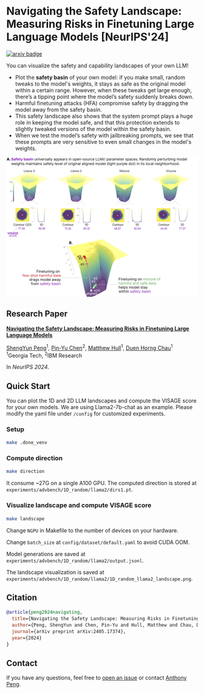 # Navigating the Safety Landscape: Measuring Risks in Finetuning Large Language Models [NeurIPS'24]

[![arxiv badge](https://img.shields.io/badge/arXiv-2405.17374-red)](https://arxiv.org/abs/2405.17374)

You can visualize the safety and capability landscapes of your own LLM!

- Plot the **safety basin** of your own model: if you make small, random tweaks to the model's weights, it stays as safe as the original model within a certain range. However, when these tweaks get large enough, there’s a tipping point where the model’s safety suddenly breaks down.
- Harmful finetuning attacks (HFA) compromise safety by dragging the model away from the safety basin. 
- This safety landscape also shows that the system prompt plays a huge role in keeping the model safe, and that this protection extends to slightly tweaked versions of the model within the safety basin.
- When we test the model’s safety with jailbreaking prompts, we see that these prompts are very sensitive to even small changes in the model's weights.

<p align="center">
<img src="./image/landscape.png" alt="Demo" width="900"/>
</p>

## Research Paper
[**Navigating the Safety Landscape: Measuring Risks in Finetuning Large Language Models**](https://arxiv.org/abs/2405.17374) 

<a href="https://shengyun-peng.github.io/">ShengYun Peng</a><sup>1</sup>,
<a href="https://shengyun-peng.github.io/">Pin-Yu Chen</a><sup>2</sup>,
<a href="https://shengyun-peng.github.io/">Matthew Hull</a><sup>1</sup>,
<a href="https://shengyun-peng.github.io/">Duen Horng Chau</a><sup>1</sup>
<br>
<sup>1</sup>Georgia Tech,
<sup>2</sup>IBM Research

In *NeurIPS 2024*.


## Quick Start
You can plot the 1D and 2D LLM landscapes and compute the VISAGE score for your own models. We are using Llama2-7b-chat as an example. Please modify the yaml file under `/config` for customized experiments. 

### Setup
```bash
make .done_venv
```

### Compute direction
```bash
make direction
```

It consume ~27G on a single A100 GPU. The computed direction is stored at `experiments/advbench/1D_random/llama2/dirs1.pt`.

### Visualize landscape and compute VISAGE score
```bash
make landscape 
```

Change `NGPU` in Makefile to the number of devices on your hardware. 

Change `batch_size` at `config/dataset/default.yaml` to avoid CUDA OOM. 

Model generations are saved at `experiments/advbench/1D_random/llama2/output.jsonl`.

The landscape visualization is saved at `experiments/advbench/1D_random/llama2/1D_random_llama2_landscape.png`.

## Citation
```bibtex
@article{peng2024navigating,
  title={Navigating the Safety Landscape: Measuring Risks in Finetuning Large Language Models},
  author={Peng, ShengYun and Chen, Pin-Yu and Hull, Matthew and Chau, Duen Horng},
  journal={arXiv preprint arXiv:2405.17374},
  year={2024}
}
```

## Contact
If you have any questions, feel free to [open an issue](https://github.com/poloclub/llm-landscape/issues/new) or contact [Anthony Peng](https://shengyun-peng.github.io/).





